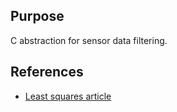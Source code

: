 ## Purpose

C abstraction for sensor data filtering.

## References

- [Least squares article](https://www.technologynetworks.com/informatics/articles/calculating-a-least-squares-regression-line-equation-example-explanation-310265)
